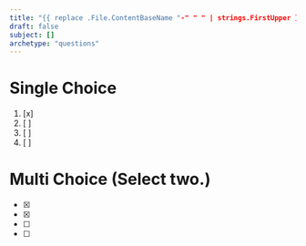 ```yaml
---
title: "{{ replace .File.ContentBaseName "-" " " | strings.FirstUpper }}"
draft: false
subject: []
archetype: "questions"
---
```


# Single Choice 
> 
1. [x]
1. [ ] 
1. [ ] 
1. [ ] 

# Multi Choice (Select two.)
> 
- [x] 
- [x] 
- [ ] 
- [ ] 

